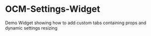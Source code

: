 # OCM-Settings-Widget
Demo Widget showing how to add custom tabs containing props and dynamic settings resizing
